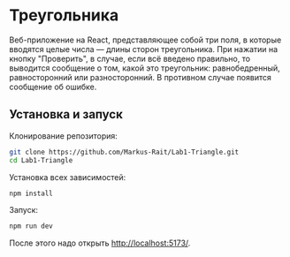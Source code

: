 # Треугольника

Веб-приложение на React, представляющее собой три поля, в которые вводятся целые числа — длины сторон треугольника.
При нажатии на кнопку "Проверить", в случае, если всё введено правильно, то выводится сообщение о том, какой это треугольник: равнобедренный, равносторонний или разносторонний. В противном случае появится сообщение об ошибке.

## Установка и запуск

Клонирование репозитория:
```Bash
git clone https://github.com/Markus-Rait/Lab1-Triangle.git
cd Lab1-Triangle
```

Установка всех зависимостей:
```Bash
npm install
```

Запуск:
```Bash
npm run dev
```

После этого надо открыть [http://localhost:5173/](http://localhost:5173/).
